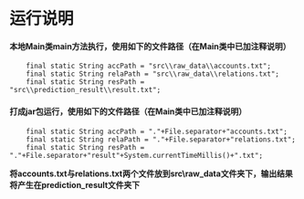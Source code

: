 # 运行说明
#### 本地Main类main方法执行，使用如下的文件路径（在Main类中已加注释说明）
```
    final static String accPath = "src\\raw_data\\accounts.txt";
    final static String relaPath = "src\\raw_data\\relations.txt";
    final static String resPath = "src\\prediction_result\\result.txt";
```
#### 打成jar包运行，使用如下的文件路径（在Main类中已加注释说明）

```
    final static String accPath = "."+File.separator+"accounts.txt";
    final static String relaPath = "."+File.separator+"relations.txt";
    final static String resPath = "."+File.separator+"result"+System.currentTimeMillis()+".txt";
```
**将accounts.txt与relations.txt两个文件放到src\raw_data文件夹下，输出结果将产生在prediction_result文件夹下**